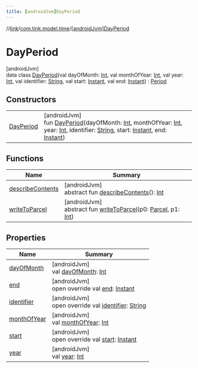 ```yaml
---
title: [androidJvm]DayPeriod
---
```

//[link](../../../index.html)/[com.tink.model.time](../index.html)/[[androidJvm]DayPeriod](index.html)



# DayPeriod



[androidJvm]\
data class [DayPeriod](index.html)(val dayOfMonth: [Int](https://kotlinlang.org/api/latest/jvm/stdlib/kotlin/-int/index.html), val monthOfYear: [Int](https://kotlinlang.org/api/latest/jvm/stdlib/kotlin/-int/index.html), val year: [Int](https://kotlinlang.org/api/latest/jvm/stdlib/kotlin/-int/index.html), val identifier: [String](https://kotlinlang.org/api/latest/jvm/stdlib/kotlin/-string/index.html), val start: [Instant](https://developer.android.com/reference/kotlin/java/time/Instant.html), val end: [Instant](https://developer.android.com/reference/kotlin/java/time/Instant.html)) : [Period](../[android-jvm]-period/index.html)



## Constructors


| | |
|---|---|
| [DayPeriod](-day-period.html) | [androidJvm]<br>fun [DayPeriod](-day-period.html)(dayOfMonth: [Int](https://kotlinlang.org/api/latest/jvm/stdlib/kotlin/-int/index.html), monthOfYear: [Int](https://kotlinlang.org/api/latest/jvm/stdlib/kotlin/-int/index.html), year: [Int](https://kotlinlang.org/api/latest/jvm/stdlib/kotlin/-int/index.html), identifier: [String](https://kotlinlang.org/api/latest/jvm/stdlib/kotlin/-string/index.html), start: [Instant](https://developer.android.com/reference/kotlin/java/time/Instant.html), end: [Instant](https://developer.android.com/reference/kotlin/java/time/Instant.html)) |


## Functions


| Name | Summary |
|---|---|
| [describeContents](../../com.tink.service.provider/[android-jvm]-provider-filter/index.html#-1578325224%2FFunctions%2F-812656150) | [androidJvm]<br>abstract fun [describeContents](../../com.tink.service.provider/[android-jvm]-provider-filter/index.html#-1578325224%2FFunctions%2F-812656150)(): [Int](https://kotlinlang.org/api/latest/jvm/stdlib/kotlin/-int/index.html) |
| [writeToParcel](../../com.tink.service.provider/[android-jvm]-provider-filter/index.html#-1754457655%2FFunctions%2F-812656150) | [androidJvm]<br>abstract fun [writeToParcel](../../com.tink.service.provider/[android-jvm]-provider-filter/index.html#-1754457655%2FFunctions%2F-812656150)(p0: [Parcel](https://developer.android.com/reference/kotlin/android/os/Parcel.html), p1: [Int](https://kotlinlang.org/api/latest/jvm/stdlib/kotlin/-int/index.html)) |


## Properties


| Name | Summary |
|---|---|
| [dayOfMonth](day-of-month.html) | [androidJvm]<br>val [dayOfMonth](day-of-month.html): [Int](https://kotlinlang.org/api/latest/jvm/stdlib/kotlin/-int/index.html) |
| [end](end.html) | [androidJvm]<br>open override val [end](end.html): [Instant](https://developer.android.com/reference/kotlin/java/time/Instant.html) |
| [identifier](identifier.html) | [androidJvm]<br>open override val [identifier](identifier.html): [String](https://kotlinlang.org/api/latest/jvm/stdlib/kotlin/-string/index.html) |
| [monthOfYear](month-of-year.html) | [androidJvm]<br>val [monthOfYear](month-of-year.html): [Int](https://kotlinlang.org/api/latest/jvm/stdlib/kotlin/-int/index.html) |
| [start](start.html) | [androidJvm]<br>open override val [start](start.html): [Instant](https://developer.android.com/reference/kotlin/java/time/Instant.html) |
| [year](year.html) | [androidJvm]<br>val [year](year.html): [Int](https://kotlinlang.org/api/latest/jvm/stdlib/kotlin/-int/index.html) |


